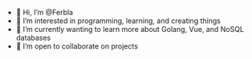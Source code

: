 - 👋 Hi, I’m @Ferbla
- 👀 I’m interested in programming, learning, and creating things
- 🌱 I’m currently wanting to learn more about Golang, Vue, and NoSQL databases
- :dancers: I’m open to collaborate on projects

<!---
Ferbla/Ferbla is a ✨ special ✨ repository because its `README.md` (this file) appears on your GitHub profile.
You can click the Preview link to take a look at your changes.
--->
